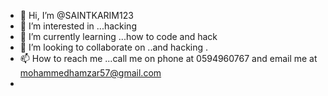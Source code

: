- 👋 Hi, I’m @SAINTKARIM123
- 👀 I’m interested in ...hacking
- 🌱 I’m currently learning ...how to code and hack
- 💞️ I’m looking to collaborate on ..and hacking .
- 📫 How to reach me ...call me on phone at 0594960767 and email me at mohammedhamzar57@gmail.com
-
<!---
SAINTKARIM123/SAINTKARIM123 is a ✨ special ✨ repository because its `README.md` (this file) appears on your GitHub profile.
You can click the Preview link to take a look at your changes.
--->
